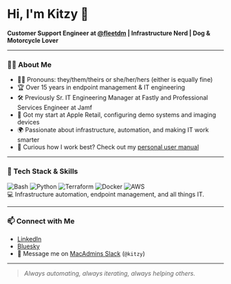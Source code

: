 # Hi, I'm Kitzy 👋

**Customer Support Engineer at [@fleetdm](https://github.com/fleetdm) | Infrastructure Nerd | Dog & Motorcycle Lover**

---

### 👨‍💻 About Me

- 🏳️‍⚧️ Pronouns: they/them/theirs or she/her/hers (either is equally fine)
- 🏆 Over 15 years in endpoint management & IT engineering
- 🛠️ Previously Sr. IT Engineering Manager at Fastly and Professional Services Engineer at Jamf
- 🍏 Got my start at Apple Retail, configuring demo systems and imaging devices
- 🌍 Passionate about infrastructure, automation, and making IT work smarter
- 📖 Curious how I work best? Check out my [personal user manual](./USERMANUAL.md)

---

### 🧰 Tech Stack & Skills

![Bash](https://img.shields.io/badge/Bash-4EAA25?style=flat&logo=gnubash&logoColor=white)
![Python](https://img.shields.io/badge/Python-3776AB?style=flat&logo=python&logoColor=white)
![Terraform](https://img.shields.io/badge/Terraform-7B42BC?style=flat&logo=terraform&logoColor=white)
![Docker](https://img.shields.io/badge/Docker-2496ED?style=flat&logo=docker&logoColor=white)
![AWS](https://img.shields.io/badge/AWS-232F3E?style=flat&logo=amazon-aws&logoColor=white)
<br>
💻 Infrastructure automation, endpoint management, and all things IT.

---

### 📫 Connect with Me

- [LinkedIn](https://linkedin.com/in/kitzy)
- [Bluesky](https://bsky.app/profile/kitzy.com)
- 💬 Message me on [MacAdmins Slack](https://www.macadmins.org/) (`@kitzy`)

---

> _Always automating, always iterating, always helping others._
